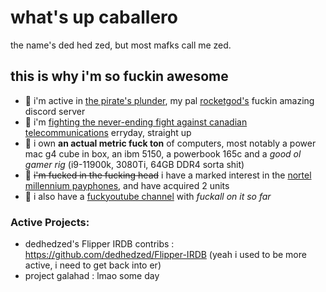 # what's up caballero 
the name's ded hed zed, but most mafks call me zed.

## this is why i'm so fuckin awesome

- :metal: i'm active in [the pirate's plunder](https://discord.gg/6hkKQFp6Jd), my pal [rocketgod's](https://github.com/RocketGod-git) fuckin amazing discord server 
- :metal: i'm [fighting the never-ending fight against canadian telecommunications](https://zed.industries/home) erryday, straight up
- :metal: i own **an actual metric fuck ton** of computers, most notably a power mac g4 cube in box, an ibm 5150, a powerbook 165c and a *good ol gamer rig* (i9-11900k, 3080Ti, 64GB DDR4 sorta shit)
- :metal: ~~i'm fucked in the fucking head~~ i have a marked interest in the [nortel millennium payphones](https://wiki.muc.ccc.de/millennium:start), and have acquired 2 units
- :metal: i also have a [fuckyoutube channel](https://youtube.com/@zed.industries) with *fuckall on it so far*

### Active Projects:
- dedhedzed's Flipper IRDB contribs : https://github.com/dedhedzed/Flipper-IRDB (yeah i used to be more active, i need to get back into er)
- project galahad : lmao some day
